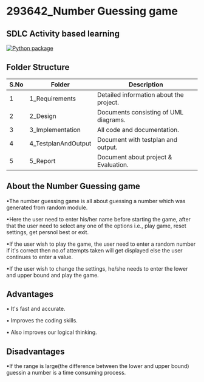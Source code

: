 # 293642_Number Guessing game
##  SDLC Activity based learning
[![Python package](https://github.com/Akhildodda451/python_293642/actions/workflows/python-package.yml/badge.svg)](https://github.com/Akhildodda451/python_293642/actions/workflows/python-package.yml)
## Folder Structure
S.No| Folder |Description
----|--------|-----------
1   |1_Requirements| Detailed information about the project.
2   |2_Design      | Documents consisting of UML diagrams.
3   |3_Implementation| All code and documentation.
4   |4_TestplanAndOutput| Document with testplan and output.
5   |5_Report           | Document about project & Evaluation.
## About the Number Guessing game
  •The number guessing game is all about guessing a number which was generated from random module.

  •Here the user need to enter his/her name before starting the game, after that the user need to select any one of the options i.e., play game, reset settings, get persnol best or exit.

  •If the user wish to play the game, the user need to enter a random number if it's correct then no.of attempts taken will get displayed else the user continues to enter a value. 
  
  •If the user wish to change the settings, he/she needs to enter the lower and upper bound and play the game.
## Advantages
   • It's fast and accurate.
   
   • Improves the coding skills.
   
   • Also improves our logical thinking.
## Disadvantages
  •If the range is large(the difference between the lower and upper bound) guessin a number is a time consuming process.
  
